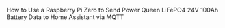 How to Use a Raspberry Pi Zero to Send Power Queen LiFePO4 24V 100Ah Battery Data to Home Assistant via MQTT
